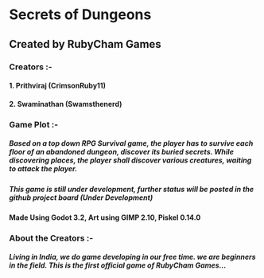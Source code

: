 # Secrets of Dungeons
## Created by RubyCham Games
### Creators :-
#### 1. Prithviraj (CrimsonRuby11) 
#### 2. Swaminathan (Swamsthenerd)

### Game Plot :-
##### Based on a top down RPG Survival game, the player has to survive each floor of an abandoned dungeon, discover its buried secrets. While discovering places, the player shall discover various creatures, waiting to attack the player.
##### This game is still under development, further status will be posted in the github project board (Under Development)

#### Made Using Godot 3.2, Art using GIMP 2.10, Piskel 0.14.0

### About the Creators :-
##### Living in India, we do game developing in our free time. we are beginners in the field. This is the first official game of RubyCham Games...
